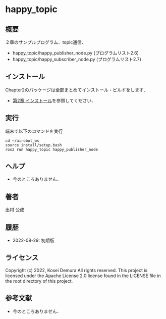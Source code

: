 # happy_topic
## 概要
２章のサンプルプログラム．topic通信．
- happy_topic/happy_publisher_node.py  (プログラムリスト2.6)
- happy_topic/happy_subscriber_node.py (プログラムリスト2.7)


## インストール
Chapter2のパッケージは全部まとめてインストール・ビルドをします．
- [第2章 インストール](https://github.com/AI-Robot-Book/chapter2)を参照してください．

## 実行  
端末で以下のコマンドを実行
```
cd ~/airobot_ws
source install/setup.bash
ros2 run happy_topic happy_publisher_node
```

## ヘルプ
- 今のところありません．
　
 
## 著者
出村 公成


## 履歴
- 2022-08-29: 初期版


## ライセンス
Copyright (c) 2022, Kosei Demura All rights reserved. This project is licensed under the Apache License 2.0 license found in the LICENSE file in the root directory of this project.


## 参考文献
- 今のところありません．

